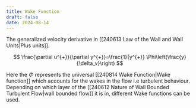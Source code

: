 ```yaml
---
title: Wake Function
draft: false
date: 2024-08-14
---
```


The generalized velocity derivative in [[240613 Law of the Wall and Wall Units|Plus units]].

$$
\frac{\partial u^{+}}{\partial y^{+}}=\frac{1}{y^{+}} \Phi\left(\frac{y}{\delta_v}\right)
$$

Here the $\Phi$ represents the universal [[240814 Wake Function|Wake function]] which accounts for the wakes in the flow i.e turbulent behaviour. Depending on which layer of the [[240612 Nature of Wall Bounded Turbulent Flow|wall bounded flow]] it is in, different Wake functions can be used. 


